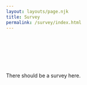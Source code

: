 ```yaml
---
layout: layouts/page.njk
title: Survey
permalink: /survey/index.html
---
```

<html>
<script defer>
window.Kno = { 
 kno_id: 'B0F38NN-60F4SAJ-QY8ZKT9-16ZHSAD',
 customer: { 
               platform: 'CUSTOM',
		shop: 'emmettnaughton.com', 
		email: 'enaughton5@example.com', 
		phone: '1234567894', 
	        id: 'id-from-some-platform', 
		lifetime_spent: 452.12,
		lifetime_orders: 2
	    },
order: { 

    id: '1234567892', 
		total_price: 1000,
		currency: '',
			},
survey : { 
	        id='824b9cec-1bf6-457b-9a58-6a3888fcdeaf', 		
	        selector: 'div#example_element_for_insert' 
	}
}
</script>
<div style="padding:50px;
            display:flex;
            justify-content:center">
  <div id="example_element_for_insert"></div>
</div>


<script src="https://www.knocdn.com/v1/embed.js?id=f33d093a-e0ba-4854-a121-a9963f0f9fad"></script>
<div id="example_element_for_insert">There should be a survey here. </div>
</html>